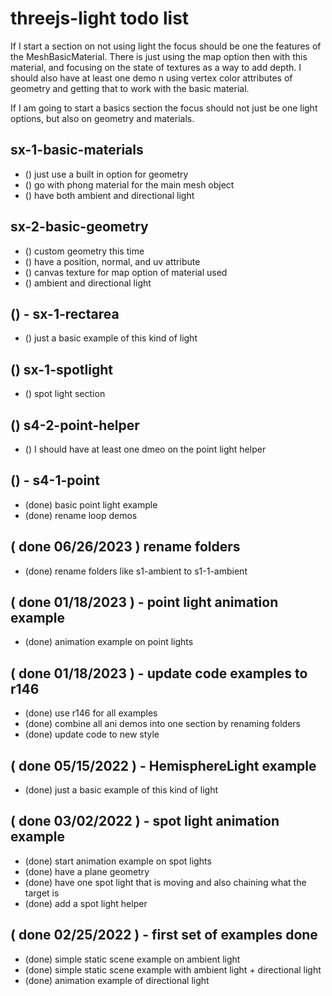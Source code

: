 # threejs-light todo list

<!-- NOLIGHT SECTION -->

If I start a section on not using light the focus should be one the features of the MeshBasicMaterial. There is just using the map option then with this material, and focusing on the state of textures as a way to add depth. I should also have at least one demo n using vertex color attributes of geometry and getting that to work with the basic material.

<!-- BASICS SECTION -->

If I am going to start a basics section the focus should not just be one light options, but also on geometry and materials.

## sx-1-basic-materials
* () just use a built in option for geometry
* () go with phong material for the main mesh object
* () have both ambient and directional light

## sx-2-basic-geometry
* () custom geometry this time
* () have a position, normal, and uv attribute
* () canvas texture for map option of material used
* () ambient and directional light

<!-- RECT AREA SECTION -->

## () - sx-1-rectarea
* () just a basic example of this kind of light

<!-- SPOTLIGHT SECTION -->

## () sx-1-spotlight
* () spot light section

<!-- POINT AREA SECTION -->

## () s4-2-point-helper
* () I should have at least one dmeo on the point light helper

<!-- Done -->

## () - s4-1-point
* (done) basic point light example
* (done) rename loop demos 

## ( done 06/26/2023 ) rename folders
* (done) rename folders like s1-ambient to s1-1-ambient

## ( done 01/18/2023 ) - point light animation example
* (done) animation example on point lights

## ( done 01/18/2023 ) - update code examples to r146
* (done) use r146 for all examples
* (done) combine all ani demos into one section by renaming folders
* (done) update code to new style

## ( done 05/15/2022 ) - HemisphereLight example
* (done) just a basic example of this kind of light

## ( done 03/02/2022 ) - spot light animation example
* (done) start animation example on spot lights
* (done) have a plane geometry
* (done) have one spot light that is moving and also chaining what the target is
* (done) add a spot light helper

## ( done 02/25/2022 ) - first set of examples done
* (done) simple static scene example on ambient light
* (done) simple static scene example with ambient light + directional light
* (done) animation example of directional light
